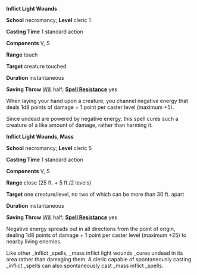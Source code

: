  **Inflict Light Wounds**

**School** necromancy; **Level** cleric 1

**Casting Time** 1 standard action

**Components** V, S

**Range** touch

**Target** creature touched

**Duration** instantaneous

**Saving Throw** [Will](../combat.html#_will) half; **[Spell Resistance](../glossary.html#_spell-resistance)** yes

When laying your hand upon a creature, you channel negative energy that deals 1d8 points of damage + 1 point per caster level (maximum +5).

Since undead are powered by negative energy, this spell cures such a creature of a like amount of damage, rather than harming it.

**Inflict Light Wounds, Mass**

**School** necromancy; **Level** cleric 5

**Casting Time** 1 standard action

**Components** V, S

**Range** close (25 ft. + 5 ft./2 levels)

**Target** one creature/level, no two of which can be more than 30 ft. apart

**Duration** instantaneous

**Saving Throw** [Will](../combat.html#_will) half; **[Spell Resistance](../glossary.html#_spell-resistance)** yes

Negative energy spreads out in all directions from the point of origin, dealing 1d8 points of damage + 1 point per caster level (maximum +25) to nearby living enemies.

Like other _inflict _spells, _mass inflict light wounds _cures undead in its area rather than damaging them. A cleric capable of spontaneously casting _inflict _spells can also spontaneously cast _mass inflict _spells.

